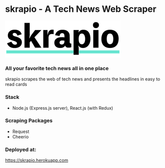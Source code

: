 # **skrapio** - A Tech News Web Scraper

![skrapio](https://raw.githubusercontent.com/pjhellstrom/skrapio/master/client/src/img/skrapio_logo_sm.png)

### All your favorite tech news all in one place

skrapio scrapes the web of tech news and presents the headlines in easy to read cards

### Stack

- Node.js (Express.js server), React.js (with Redux)

### Scraping Packages

- Request
- Cheerio

### Deployed at:

https://skrapio.herokuapp.com
